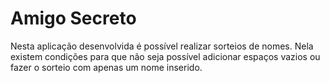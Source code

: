 # Amigo Secreto
Nesta aplicação desenvolvida é possível realizar sorteios de nomes. Nela existem condições para que não seja possível adicionar espaços vazios ou fazer o sorteio com apenas um nome inserido.

